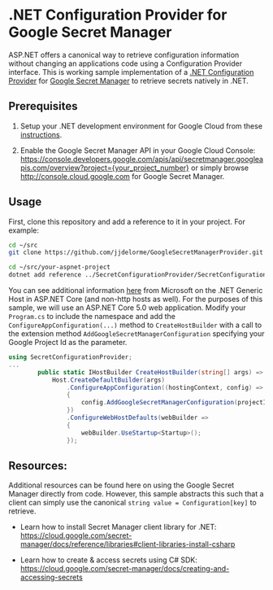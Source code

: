 # .NET Configuration Provider for Google Secret Manager

ASP.NET offers a canonical way to retrieve configuration information without changing an applications code using a Configuration Provider interface.  This is working sample implementation of a [.NET Configuration Provider](https://docs.microsoft.com/en-us/aspnet/core/fundamentals/configuration/?view=aspnetcore-5.0) for [Google Secret Manager](https://cloud.google.com/secret-manager) to retrieve secrets natively in .NET.

## Prerequisites

1. Setup your .NET development environment for Google Cloud from these [instructions](https://cloud.google.com/dotnet/docs/setup).

1. Enable the Google Secret Manager API in your Google Cloud Console: https://console.developers.google.com/apis/api/secretmanager.googleapis.com/overview?project={your_project_number} or simply browse http://console.cloud.google.com for Google Secret Manager.

## Usage

First, clone this repository and add a reference to it in your project.  For example:

```bash
cd ~/src
git clone https://github.com/jjdelorme/GoogleSecretManagerProvider.git

cd ~/src/your-aspnet-project
dotnet add reference ../SecretConfigurationProvider/SecretConfigurationProvider.csproj
```

You can see additional information [here](https://docs.microsoft.com/en-us/aspnet/core/fundamentals/host/generic-host?view=aspnetcore-5.0) from Microsoft on the .NET Generic Host in ASP.NET Core (and non-http hosts as well).  For the purposes of this sample, we will use an ASP.NET Core 5.0 web application.  Modify your ```Program.cs``` to include the namespace and add the ```ConfigureAppConfiguration(...)``` method to  ```CreateHostBuilder``` with a call to the extension method ```AddGoogleSecretManagerConfiguration``` specifying your Google Project Id as the parameter. 

```csharp
using SecretConfigurationProvider;
...
        public static IHostBuilder CreateHostBuilder(string[] args) =>
            Host.CreateDefaultBuilder(args)
                .ConfigureAppConfiguration((hostingContext, config) =>
                {
                    config.AddGoogleSecretManagerConfiguration(projectId: "my-google-projectid");
                })            
                .ConfigureWebHostDefaults(webBuilder =>
                {
                    webBuilder.UseStartup<Startup>();
                });
```

## Resources:

Additional resources can be found here on using the Google Secret Manager directly from code.  However, this sample abstracts this such that a client can simply use the canonical ```string value = Configuration[key]``` to retrieve.

- Learn how to install Secret Manager client library for .NET: 
https://cloud.google.com/secret-manager/docs/reference/libraries#client-libraries-install-csharp

- Learn how to create & access secrets using C# SDK:
https://cloud.google.com/secret-manager/docs/creating-and-accessing-secrets